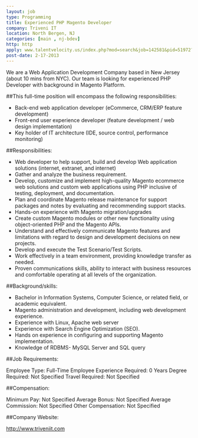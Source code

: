 ```yaml
---
layout: job
type: Programming
title: Experienced PHP Magento Developer
company: Triveni IT
location: North Bergen, NJ
categories: [main , nj-bdev]
http: http
apply: www.talentvelocity.us/index.php?mod=search&job=142581&pid=51972?utm_source=workcreative.net
post-date: 2-17-2013
---
```


We are a Web Application Development Company based in New Jersey (about 10 mins from NYC). Our team is looking for experienced PHP Developer with background in Magento Platform.

##This full-time position will encompass the following responsibilities:

* Back-end web application developer (eCommerce, CRM/ERP feature development)
* Front-end user experience developer (feature development / web design implementation)
* Key holder of IT architecture (IDE, source control, performance monitoring)

##Responsibilities:

* Web developer to help support, build and develop Web application solutions (internet, extranet, and internet)
* Gather and analyze the business requirement.
* Develop, customize and implement high-quality Magento ecommerce web solutions and custom web applications using PHP inclusive of testing, deployment, and documentation.
* Plan and coordinate Magento release maintenance for support packages and notes by evaluating and recommending support stacks.
* Hands-on experience with Magento migration/upgrades
* Create custom Magento modules or other new functionality using object-oriented PHP and the Magento APIs.
* Understand and effectively communicate Magento features and limitations with regard to design and development decisions on new projects.
* Develop and execute the Test Scenario/Test Scripts.
* Work effectively in a team environment, providing knowledge transfer as needed.
* Proven communications skills, ability to interact with business resources and comfortable operating at all levels of the organization.

##Background/skills:

* Bachelor in Information Systems, Computer Science, or related field, or academic equivalent.
* Magento administration and development, including web development experience.
* Experience with Linux, Apache web server
* Experience with Search Engine Optimization (SEO).
* Hands on experience in configuring and supporting Magento implementation.
* Knowledge of RDBMS- MySQL Server and SQL query

##Job Requirements:

Employee Type: 	Full-Time Employee
Experience Required: 	0 Years
Degree Required: 	Not Specified
Travel Required: 	Not Specified

##Compensation:

Minimum Pay: 	Not Specified
Average Bonus: 	Not Specified
Average Commission: 	Not Specified
Other Compensation: 	Not Specified

##Company Website:

<http://www.triveniit.com>
